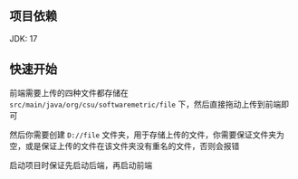 ## 项目依赖

JDK: 17

## 快速开始

前端需要上传的四种文件都存储在 `src/main/java/org/csu/softwaremetric/file` 下，然后直接拖动上传到前端即可

然后你需要创建 `D://file` 文件夹，用于存储上传的文件，你需要保证文件夹为空，或是保证上传的文件在该文件夹没有重名的文件，否则会报错

启动项目时保证先启动后端，再启动前端

